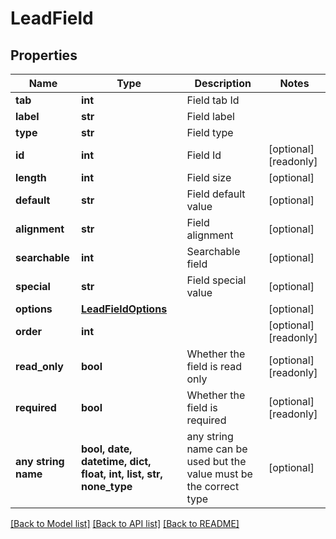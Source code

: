 # LeadField


## Properties
Name | Type | Description | Notes
------------ | ------------- | ------------- | -------------
**tab** | **int** | Field tab Id | 
**label** | **str** | Field label | 
**type** | **str** | Field type | 
**id** | **int** | Field Id | [optional] [readonly] 
**length** | **int** | Field size | [optional] 
**default** | **str** | Field default value | [optional] 
**alignment** | **str** | Field alignment | [optional] 
**searchable** | **int** | Searchable field | [optional] 
**special** | **str** | Field special value | [optional] 
**options** | [**LeadFieldOptions**](LeadFieldOptions.md) |  | [optional] 
**order** | **int** |  | [optional] [readonly] 
**read_only** | **bool** | Whether the field is read only | [optional] [readonly] 
**required** | **bool** | Whether the field is required | [optional] [readonly] 
**any string name** | **bool, date, datetime, dict, float, int, list, str, none_type** | any string name can be used but the value must be the correct type | [optional]

[[Back to Model list]](../README.md#documentation-for-models) [[Back to API list]](../README.md#documentation-for-api-endpoints) [[Back to README]](../README.md)


